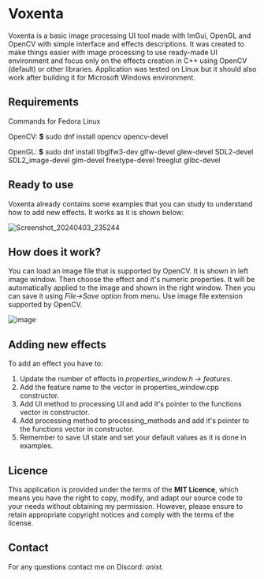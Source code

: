 # Voxenta

Voxenta is a basic image processing UI tool made with ImGui, OpenGL and OpenCV with simple interface and effects descriptions. It was created to make things easier with image processing to use ready-made UI environment and focus only on the effects creation in C++ using OpenCV (default) or other libraries.
Application was tested on Linux but it should also work after building it for Microsoft Windows environment. 

## Requirements
Commands for Fedora Linux

OpenCV:
**$** sudo dnf install opencv opencv-devel

OpenGL:
**$** sudo dnf install libglfw3-dev glfw-devel glew-devel SDL2-devel SDL2_image-devel glm-devel freetype-devel freeglut glibc-devel

## Ready to use
Voxenta already contains some examples that you can study to understand how to add new effects. It works as it is shown below:

![Screenshot_20240403_235244](https://github.com/OnistDerFalke/Voxenta/assets/75864407/28591582-4f19-4e11-b5c9-0dd82db66c33)

## How does it work?
You can load an image file that is supported by OpenCV. It is shown in left image window. Then choose the effect and it's numeric properties. It will be automatically applied to the image and shown in the right window. 
Then you can save it using *File->Save* option from menu. Use image file extension supported by OpenCV.

![image](https://github.com/OnistDerFalke/Voxenta/assets/75864407/3d039871-3b82-4005-9a10-a964bb409278)

## Adding new effects
To add an effect you have to:
1. Update the number of effects in *properties_window.h -> features*.
2. Add the feature name to the vector in properties_window.cpp constructor.
3. Add UI method to processing UI and add it's pointer to the functions vector in constructor.
4. Add processing method to processing_methods and add it's pointer to the functions vector in constructor.
5. Remember to save UI state and set your default values as it is done in examples.

## Licence
This application is provided under the terms of the **MIT Licence**, which means you have the right to copy, modify, and adapt our source code to your needs without obtaining my permission. 
However, please ensure to retain appropriate copyright notices and comply with the terms of the license.

## Contact
For any questions contact me on Discord: *onist*.
